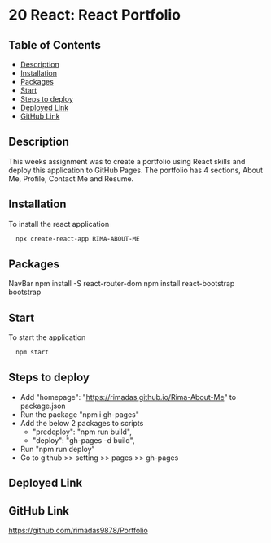 # 20 React: React Portfolio

  ## Table of Contents
  * [Description](#description)
  * [Installation](#installation)
  * [Packages](#packages)
  * [Start](#start)
  * [Steps to deploy](#Steps-to-deploy)
  * [Deployed Link](#deployed-link)
  * [GitHub Link](#github-link)

  ## Description
  This weeks assignment was to create a portfolio using React skills and deploy this application to GitHub Pages. The portfolio has 4 sections,
  About Me, Profile, Contact Me and Resume.

  ## Installation
  To install the react application

  ```md
    npx create-react-app RIMA-ABOUT-ME
 ```
  ## Packages
  NavBar
  npm install -S react-router-dom
  npm install react-bootstrap bootstrap

  ## Start
  To start the application

  ```md
    npm start
 ```

 ## Steps to deploy 
- Add "homepage": "https://rimadas.github.io/Rima-About-Me" to package.json
- Run the package "npm i gh-pages"
- Add the below 2 packages to scripts
    - "predeploy": "npm run build",
    - "deploy": "gh-pages -d build",
- Run "npm run deploy"
- Go to github >> setting >> pages >> gh-pages

## Deployed Link


## GitHub Link

https://github.com/rimadas9878/Portfolio